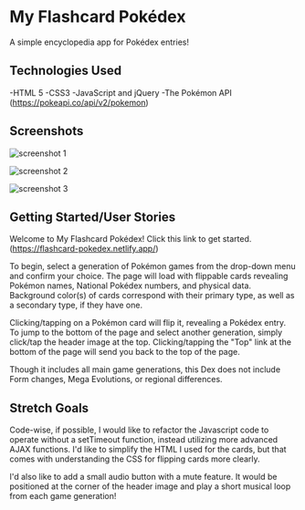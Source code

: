 # My Flashcard Pokédex

A simple encyclopedia app for Pokédex entries!

## Technologies Used

-HTML 5
-CSS3
-JavaScript and jQuery
-The Pokémon API (https://pokeapi.co/api/v2/pokemon)

## Screenshots

![screenshot 1](https://i.imgur.com/4XID9w8.jpg)

![screenshot 2](https://i.imgur.com/FI3ndEW.jpg)

![screenshot 3](https://i.imgur.com/7mZHUEg.jpg)



## Getting Started/User Stories

Welcome to My Flashcard Pokédex! Click this link to get started. (https://flashcard-pokedex.netlify.app/)

To begin, select a generation of Pokémon games from the drop-down menu and confirm your choice. The page will load with flippable cards revealing Pokémon names, National Pokédex numbers, and physical data. Background color(s) of cards correspond with their primary type, as well as a secondary type, if they have one.

Clicking/tapping on a Pokémon card will flip it, revealing a Pokédex entry. To jump to the bottom of the page and select another generation, simply click/tap the header image at the top. Clicking/tapping the "Top" link at the bottom of the page will send you back to the top of the page.

Though it includes all main game generations, this Dex does not include Form changes, Mega Evolutions, or regional differences.


## Stretch Goals

Code-wise, if possible, I would like to refactor the Javascript code to operate without a setTimeout function, instead utilizing more advanced AJAX functions. I'd like to simplify the HTML I used for the cards, but that comes with understanding the CSS for flipping cards more clearly. 

I'd also like to add a small audio button with a mute feature. It would be positioned at the corner of the header image and play a short musical loop from each game generation!